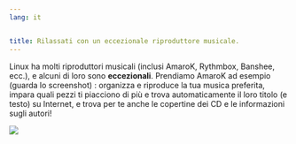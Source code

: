 ```yaml
---
lang: it


title: Rilassati con un eccezionale riproduttore musicale.
---
```


Linux ha molti riproduttori musicali (inclusi AmaroK, Rythmbox, Banshee, 
ecc.), e alcuni di loro sono <b>eccezionali</b>. Prendiamo AmaroK ad esempio 
(guarda lo screenshot) : organizza e riproduce la tua musica preferita, impara 
quali pezzi ti piacciono di più e trova automaticamente il loro titolo (e testo) 
su Internet, e trova per te anche le copertine dei CD e le informazioni sugli autori!

<img src="Images/amarok.png" />




